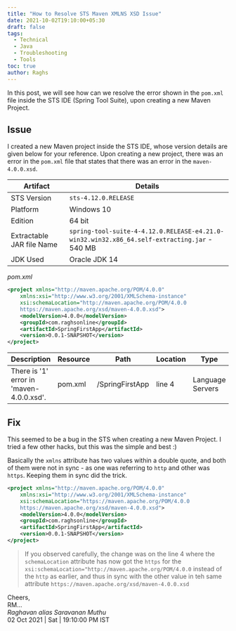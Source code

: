 ```yaml
---
title: "How to Resolve STS Maven XMLNS XSD Issue"
date: 2021-10-02T19:10:00+05:30
draft: false
tags:
  - Technical
  - Java
  - Troubleshooting
  - Tools
toc: true
author: Raghs
---
```


In this post, we will see how can we resolve the error shown in the `pom.xml` file inside the STS IDE (Spring Tool Suite), upon creating a new Maven Project. 

<!--more-->

## Issue 

I created a new Maven project inside the STS IDE, whose version details are given below for your reference. Upon creating a new project, there was an error in the `pom.xml` file that states that there was an error in the `maven-4.0.0.xsd`.  

Artifact | Details |
| ----- | --- |
| STS Version | `sts-4.12.0.RELEASE` |
| Platform | Windows 10 |
| Edition | 64 bit |
| Extractable JAR file Name | `spring-tool-suite-4-4.12.0.RELEASE-e4.21.0-win32.win32.x86_64.self-extracting.jar` - 540 MB |
| JDK Used | Oracle JDK 14 |
  
*pom.xml*

```xml
<project xmlns="http://maven.apache.org/POM/4.0.0"
	xmlns:xsi="http://www.w3.org/2001/XMLSchema-instance"
	xsi:schemaLocation="http://maven.apache.org/POM/4.0.0 
	https://maven.apache.org/xsd/maven-4.0.0.xsd">
	<modelVersion>4.0.0</modelVersion>
	<groupId>com.raghsonline</groupId>
	<artifactId>SpringFirstApp</artifactId>
	<version>0.0.1-SNAPSHOT</version>
</project>  
```

|Description	| Resource	| Path	| Location	 | Type |
| --- | ---- | --- | --- | --- |
|There is '1' error in 'maven-4.0.0.xsd'.	| pom.xml	| /SpringFirstApp | line 4	| Language Servers |


## Fix 

This seemed to be a bug in the STS when creating a new Maven Project. I tried a few other hacks, but this was the simple and best :) 

Basically the `xmlns` attribute has two values within a double quote, and both of them were not in sync - as one was referring to `http` and other was `https`. Keeping them in sync did the trick.

```xml
<project xmlns="http://maven.apache.org/POM/4.0.0"
	xmlns:xsi="http://www.w3.org/2001/XMLSchema-instance"
	xsi:schemaLocation="https://maven.apache.org/POM/4.0.0 
	https://maven.apache.org/xsd/maven-4.0.0.xsd">
	<modelVersion>4.0.0</modelVersion>
	<groupId>com.raghsonline</groupId>
	<artifactId>SpringFirstApp</artifactId>
	<version>0.0.1-SNAPSHOT</version>
</project>  
```

> If you observed carefully, the change was on the line 4 where the `schemaLocation` attribute has now got the `https` for the `xsi:schemaLocation="http://maven.apache.org/POM/4.0.0` instead of the `http` as earlier, and thus in sync with the other value in teh same attribute `https://maven.apache.org/xsd/maven-4.0.0.xsd`

Cheers,\
RM...\
_Raghavan alias Saravanan Muthu_\
02 Oct 2021 | Sat | 19:10:00 PM IST
